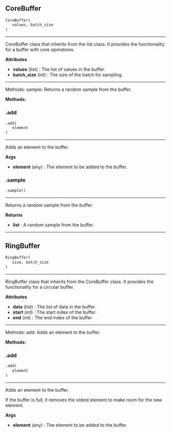 #


## CoreBuffer
```python 
CoreBuffer(
   values, batch_size
)
```


---
CoreBuffer class that inherits from the list class. It provides the functionality for a buffer with core operations.


**Attributes**

* **values** (list) : The list of values in the buffer.
* **batch_size** (int) : The size of the batch for sampling.

---
Methods:
    sample: Returns a random sample from the buffer.


**Methods:**


### .add
```python
.add(
   element
)
```

---
Adds an element to the buffer.


**Args**

* **element** (any) : The element to be added to the buffer.


### .sample
```python
.sample()
```

---
Returns a random sample from the buffer.


**Returns**

* **list**  : A random sample from the buffer.


----


## RingBuffer
```python 
RingBuffer(
   size, batch_size
)
```


---
RingBuffer class that inherits from the CoreBuffer class. It provides the functionality for a circular buffer.


**Attributes**

* **data** (list) : The list of data in the buffer.
* **start** (int) : The start index of the buffer.
* **end** (int) : The end index of the buffer.

---
Methods:
    add: Adds an element to the buffer.


**Methods:**


### .add
```python
.add(
   element
)
```

---
Adds an element to the buffer.

If the buffer is full, it removes the oldest element to make room for the new element.


**Args**

* **element** (any) : The element to be added to the buffer.

